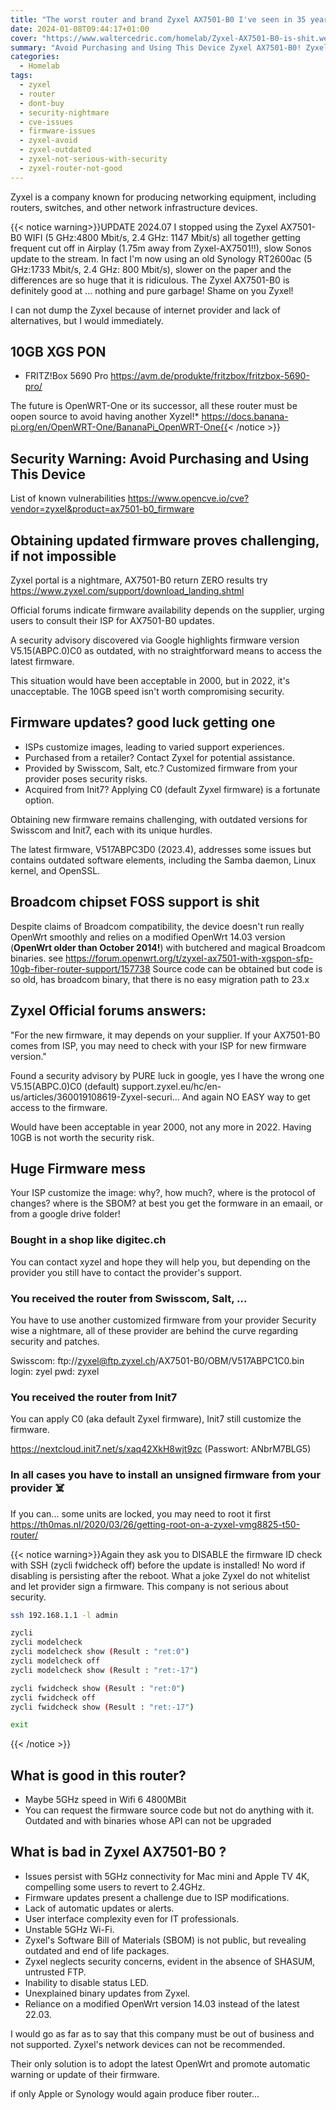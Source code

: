 ```yaml
---
title: "The worst router and brand Zyxel AX7501-B0 I've seen in 35 years"
date: 2024-01-08T09:44:17+01:00
cover: "https://www.waltercedric.com/homelab/Zyxel-AX7501-B0-is-shit.webp"
summary: "Avoid Purchasing and Using This Device Zyxel AX7501-B0! Zyxel is a company known for producing networking equipment, including routers, switches, and other network infrastructure devices. "
categories:
  - Homelab
tags:
  - zyxel
  - router
  - dont-buy
  - security-nightmare
  - cve-issues
  - firmware-issues
  - zyxel-avoid
  - zyxel-outdated
  - zyxel-not-serious-with-security
  - zyxel-router-not-good
---
```

Zyxel is a company known for producing networking equipment, including routers, switches, and other network infrastructure devices.

{{< notice warning>}}UPDATE 2024.07 I stopped using the Zyxel AX7501-B0 WIFI (5 GHz:4800 Mbit/s, 2.4 GHz: 1147 Mbit/s) all together getting frequent cut off in Airplay (1.75m away from Zyxel-AX7501!!), slow Sonos update to the stream. In fact I'm now using an old Synology RT2600ac (5 GHz:1733 Mbit/s, 2.4 GHz: 800 Mbit/s), slower on the paper and the differences are so huge that it is ridiculous.
The Zyxel AX7501-B0 is definitely good at ... nothing and pure garbage! Shame on you Zyxel!

I can not dump the Zyxel because of internet provider and lack of alternatives, but I would immediately.

## 10GB XGS PON
* FRITZ!Box 5690 Pro https://avm.de/produkte/fritzbox/fritzbox-5690-pro/


The future is OpenWRT-One or its successor, all these router must be oopen source to avoid having another Xyzel!*
https://docs.banana-pi.org/en/OpenWRT-One/BananaPi_OpenWRT-One{{< /notice >}}

## Security Warning: Avoid Purchasing and Using This Device

List of known vulnerabilities https://www.opencve.io/cve?vendor=zyxel&product=ax7501-b0_firmware

## Obtaining updated firmware proves challenging, if not impossible
Zyxel portal is a nightmare, AX7501-B0 return ZERO results
try https://www.zyxel.com/support/download_landing.shtml

Official forums indicate firmware availability depends on the supplier, urging users to consult their ISP for AX7501-B0 updates.

A security advisory discovered via Google highlights firmware version V5.15(ABPC.0)C0 as outdated, with no straightforward means to access the latest firmware.

This situation would have been acceptable in 2000, but in 2022, it's unacceptable. The 10GB speed isn't worth compromising security.

## Firmware updates? good luck getting one
- ISPs customize images, leading to varied support experiences.
- Purchased from a retailer? Contact Zyxel for potential assistance.
- Provided by Swisscom, Salt, etc.? Customized firmware from your provider poses security risks.
- Acquired from Init7? Applying C0 (default Zyxel firmware) is a fortunate option.

Obtaining new firmware remains challenging, with outdated versions for Swisscom and Init7, each with its unique hurdles.

The latest firmware, V517ABPC3D0 (2023.4), addresses some issues but contains outdated software elements, including the Samba daemon, Linux kernel, and OpenSSL.

## Broadcom chipset FOSS support is shit
Despite claims of Broadcom compatibility, the device doesn't run really OpenWrt smoothly and relies on a modified OpenWrt 14.03 version (**OpenWrt older than October 2014!**) with butchered and magical Broadcom binaries. see https://forum.openwrt.org/t/zyxel-ax7501-with-xgspon-sfp-10gb-fiber-router-support/157738
Source code can be obtained but code is so old, has broadcom binary, that there is no easy migration path to 23.x

## Zyxel Official forums answers:
"For the new firmware, it may depends on your supplier.
If your AX7501-B0 comes from ISP, you may need to check with your ISP for new firmware version."

Found a security advisory by PURE luck in google, yes I have the wrong one V5.15(ABPC.0)C0 (default)
support.zyxel.eu/hc/en-us/articles/360019108619-Zyxel-securi...
And again NO EASY way to get access to the firmware.

Would have been acceptable in year 2000, not any more in 2022. Having 10GB is not worth the security risk.

## Huge Firmware mess
Your ISP customize the image: why?, how much?, where is the protocol of changes? where is the SBOM? at best you get the formware in an emaail, or from a google drive folder!

### Bought in a shop like digitec.ch
You can contact xyzel and hope they will help you, but depending on the provider you still have to contact the provider's support.

### You received the router from Swisscom, Salt, ...
You have to use another customized firmware from your provider
Security wise a nightmare, all of these provider are behind the curve regarding security and patches.

Swisscom: ftp://zyxel@ftp.zyxel.ch/AX7501-B0/OBM/V517ABPC1C0.bin  login: zyel pwd: zyxel

### You received the router from Init7
You can apply C0 (aka default Zyxel firmware), Init7 still customize the firmware.

https://nextcloud.init7.net/s/xaq42XkH8wjt9zc (Passwort: ANbrM7BLG5)

### In all cases you have to install an unsigned firmware from your provider :skull_and_crossbones:
If you can... some units are locked, you may need to root it first https://th0mas.nl/2020/03/26/getting-root-on-a-zyxel-vmg8825-t50-router/

{{< notice warning>}}Again they ask you to DISABLE the firmware ID check with SSH (zycli fwidcheck off) before the update is installed! No word if disabling is persisting after the reboot. What a joke Zyxel do not whitelist and let provider sign a firmware. This company is not serious about security.

```bash
ssh 192.168.1.1 -l admin

zycli
zycli modelcheck
zycli modelcheck show (Result : "ret:0")
zycli modelcheck off
zycli modelcheck show (Result : "ret:-17")

zycli fwidcheck show (Result : "ret:0")
zycli fwidcheck off
zycli fwidcheck show (Result : "ret:-17")

exit
```

{{< /notice >}}

## What is good in this router?
- Maybe 5GHz speed in Wifi 6 4800MBit
- You can request the firmware source code but not do anything with it. Outdated and with binaries whose API can not be upgraded

## What is bad in Zyxel AX7501-B0 ?
- Issues persist with 5GHz connectivity for Mac mini and Apple TV 4K, compelling some users to revert to 2.4GHz.
- Firmware updates present a challenge due to ISP modifications.
- Lack of automatic updates or alerts.
- User interface complexity even for IT professionals.
- Unstable 5GHz Wi-Fi.
- Zyxel's Software Bill of Materials (SBOM) is not public, but revealing outdated and end of life packages.
- Zyxel neglects security concerns, evident in the absence of SHASUM, untrusted FTP.
- Inability to disable status LED.
- Unexplained binary updates from Zyxel.
- Reliance on a modified OpenWrt version 14.03 instead of the latest 22.03.

I would go as far as to say that this company must be out of business and not supported.
Zyxel's network devices can not be recommended.

Their only solution is to adopt the latest OpenWrt and promote automatic warning or update of their firmware.

if only Apple or Synology would again produce fiber router...

